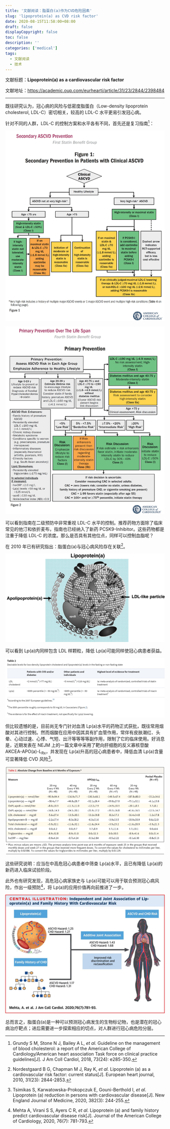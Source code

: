 ```yaml
---
title: '文献阅读：脂蛋白(a)作为CVD危险因素'
slug: 'lipoprotein(a) as CVD risk factor'
date: 2020-08-15T11:58:00+08:00
draft: false
displayCopyright: false
toc: false
description: ''
categories: ['medical']
tags:
  - 文献阅读
  - 技术
---
```


文献标题：**Lipoprotein(a) as a cardiovascular risk factor**

文献地址：<https://academic.oup.com/eurheartj/article/31/23/2844/2398484>

---

既往研究认为，冠心病的风险与低密度脂蛋白（Low-density lipoprotein cholesterol, LDL-C）密切相关，较高的 LDL-C 水平更易引发冠心病。

针对不同的人群，LDL-C 的控制方案和水平各有不同，首先还是复习指南[^1]：

![ASCVD-secondary prevention](0002.jpg '二级预防')

![ASCVD-secondary prevention](0001.jpg '一级预防')

可以看到指南在二级预防中非常重视 LDL-C 水平的控制。推荐药物方面除了临床常见的他汀和依折麦布，指南也已经纳入了新药 PCSK9-Inhibitor。这些药物都是注重于降低 LDL-C 的浓度。那么是否具有其他位点，同样可以控制血脂呢？

在 2010 年已有研究指出：脂蛋白(a)与冠心病风险存在关联[^3]。

![Lp(a)structure](0003.jpg 'Lp(a) 结构，由共价结合的LDL样颗粒和Apo(a)组成')

可以看到 Lp(a)内同样包含 LDL 样颗粒，降低 Lp(a)可能同样使冠心病患者获益。

![Lp(a)level](0004.jpg '文中同样提出了Lp(a)的控制水平')

但比较遗憾的是，目前尚无专门针对血清 Lp(a)水平的药物正式获批，既往常用烟酸对其进行控制。然而烟酸在应用中因其具有扩血管作用，常伴有皮肤潮红、头晕、心动过速、心悸、气短、出汗等等等等副作用，限制了它的临床使用。好消息是，近期发表在 NEJM 上的一篇文章中采用了靶向肝细胞的反义寡核苷酸 AKCEA-APO(a)-L<sub>Rx</sub>，并发现在 Lp(a)升高的冠心病患者中，降低血清 Lp(a)含量可显著降低 CVD 风险[^2]。

![Lp(a)treated level](0005.jpg '治疗效果非常不错')

这些研究说明：应当在中高危冠心病患者中筛查 Lp(a)水平，且已有降低 Lp(a)的新药进入临床试验阶段。

此外也有研究发现，高危冠心病家族史与 Lp(a)可能可以用于联合预测冠心病风险，作出一级预防[^4]，将 Lp(a)的应用价值再向前推进了一步。

![Lp(a)treated level](0006.jpg 'Lp(a)水平与家族史联合预测冠心病风险')

总而言之，脂蛋白(a)是一种可以预测冠心病发生的生物标记物，也是潜在的冠心病治疗靶点；进后需要进一步探索相应的切点，对人群进行冠心病危险分层。

[^1]: Grundy S M, Stone N J, Bailey A L, _et al._ Guideline on the management of blood cholesterol: a report of the American College of Cardiology/American heart association Task force on clinical practice guidelines[J]. J Am Coll Cardiol, 2018, 73(24): e285-350.
[^2]: Tsimikas S, Karwatowska-Prokopczuk E, Gouni-Berthold I, _et al_. Lipoprotein (a) reduction in persons with cardiovascular disease[J]. New England Journal of Medicine, 2020, 382(3): 244-255.
[^3]: Nordestgaard B G, Chapman M J, Ray K, _et al._ Lipoprotein (a) as a cardiovascular risk factor: current status[J]. European heart journal, 2010, 31(23): 2844-2853.
[^4]: Mehta A, Virani S S, Ayers C R, _et al._ Lipoprotein (a) and family history predict cardiovascular disease risk[J]. Journal of the American College of Cardiology, 2020, 76(7): 781-793.
